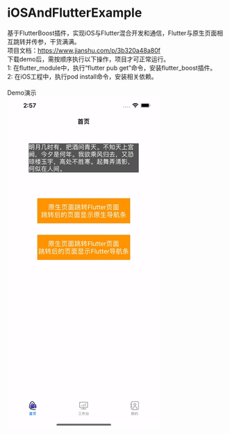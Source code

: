 # iOSAndFlutterExample
基于FlutterBoost插件，实现iOS与Flutter混合开发和通信，Flutter与原生页面相互跳转并传参，干货满满。               
项目文档：https://www.jianshu.com/p/3b320a48a80f                                                                                    
下载demo后，需按顺序执行以下操作，项目才可正常运行。                                                         
1: 在flutter_module中，执行“flutter pub get”命令，安装flutter_boost插件。                                       
2: 在iOS工程中，执行pod install命令，安装相关依赖。                                                                             
<br>
Demo演示                                                                                                                                                                                
![image](https://github.com/zhwIdea/iOSAndFlutterExample/blob/main/示例演示.gif)
